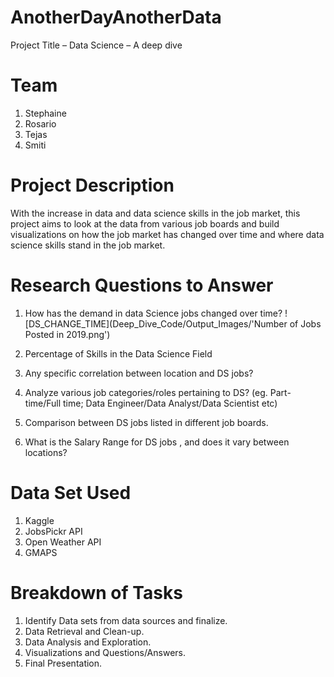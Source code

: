 # AnotherDayAnotherData
Project Title – Data Science – A deep dive 
# Team
  1.	Stephaine
  2.	Rosario
  3.	Tejas
  4.	Smiti
  
# Project Description

With the increase in data and data science skills in the job market, this project aims to look at the data from various job boards and build visualizations on how the job market has changed over time and where data science skills stand in the job market.

 #  Research Questions to Answer
  1.	How has the demand in data Science jobs changed over time? 
    ![DS_CHANGE_TIME](Deep_Dive_Code/Output_Images/'Number of Jobs Posted in 2019.png')
    
  2.	Percentage of Skills in the Data Science Field
  
  3.	Any specific correlation between location and DS jobs? 
  
  4.	Analyze various job categories/roles pertaining to DS? (eg. Part-time/Full time; Data Engineer/Data Analyst/Data Scientist etc) 
  
  5.	Comparison between DS jobs listed in different job boards. 
  
  6.	What is the Salary Range for DS jobs , and does it vary between locations? 

# Data Set Used
  1.	Kaggle
  2.	JobsPickr API
  3.    Open Weather API
  4.    GMAPS
  
#  Breakdown of Tasks 
  1.	Identify Data sets from data sources and finalize.
  2.	Data Retrieval and Clean-up.
  3.	Data Analysis and Exploration.
  4.	Visualizations and Questions/Answers.
  5.	Final Presentation.




